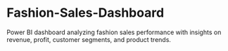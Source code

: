 # Fashion-Sales-Dashboard
Power BI dashboard analyzing fashion sales performance with insights on revenue, profit, customer segments, and product trends.
